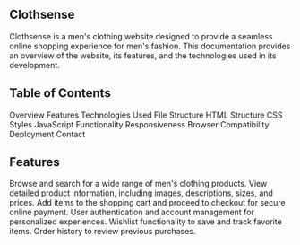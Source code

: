 ## Clothsense
Clothsense is a men's clothing website designed to provide a seamless online shopping experience for men's fashion. This documentation provides an overview of the website, its features, and the technologies used in its development.
## Table of Contents
Overview
Features
Technologies Used
File Structure
HTML Structure
CSS Styles
JavaScript Functionality
Responsiveness
Browser Compatibility
Deployment
Contact
## Features
Browse and search for a wide range of men's clothing products.
View detailed product information, including images, descriptions, sizes, and prices.
Add items to the shopping cart and proceed to checkout for secure online payment.
User authentication and account management for personalized experiences.
Wishlist functionality to save and track favorite items.
Order history to review previous purchases.
